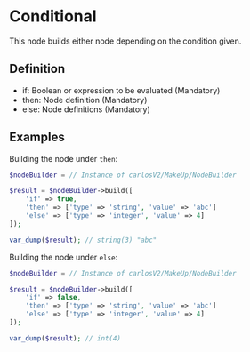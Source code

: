 # Conditional

This node builds either node depending on the condition given.

## Definition

* if: Boolean or expression to be evaluated (Mandatory)
* then: Node definition (Mandatory)
* else: Node definitions (Mandatory)

## Examples

Building the node under `then`: 

```php
$nodeBuilder = // Instance of carlosV2/MakeUp/NodeBuilder

$result = $nodeBuilder->build([
    'if' => true,
    'then' => ['type' => 'string', 'value' => 'abc']
    'else' => ['type' => 'integer', 'value' => 4]
]);

var_dump($result); // string(3) "abc"
```

Building the node under `else`: 

```php
$nodeBuilder = // Instance of carlosV2/MakeUp/NodeBuilder

$result = $nodeBuilder->build([
    'if' => false,
    'then' => ['type' => 'string', 'value' => 'abc']
    'else' => ['type' => 'integer', 'value' => 4]
]);

var_dump($result); // int(4)
```

